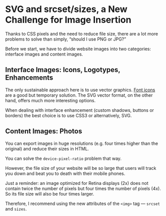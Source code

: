 SVG and srcset/sizes, a New Challenge for Image Insertion
=========================================================

Thanks to CSS pixels and the need to reduce file size, there are a lot more
problems to solve than simply, “should I use PNG or JPG?”

Before we start, we have to divide website images into two categories: interface
images and content images.

Interface Images: Icons, Logotypes, Enhancements
------------------------------------------------

The only sustainable approach here is to use vector graphics. [Font
icons](https://css-tricks.com/examples/IconFont/) are a good but temporary
solution. The SVG vector format, on the other hand, offers much more interesting
options.

When dealing with interface enhancement (custom shadows, buttons or borders) the
best choice is to use CSS3 or alternatively, SVG.

Content Images: Photos
----------------------

You can export images in huge resolutions (e.g. four times higher than the
original) and reduce their sizes in HTML.

You can solve the `device-pixel-ratio` problem that way.

However, the file size of your website will be so large that users will track
you down and beat you to death with their mobile phones.

Just a reminder: an image optimized for Retina displays (2x) does not contain
twice the number of pixels but four times the number of pixels (4x). So its file
size will also be four times larger.

Therefore, I recommend using the new attributes of the `<img>` tag — `srcset`
and `sizes`.
